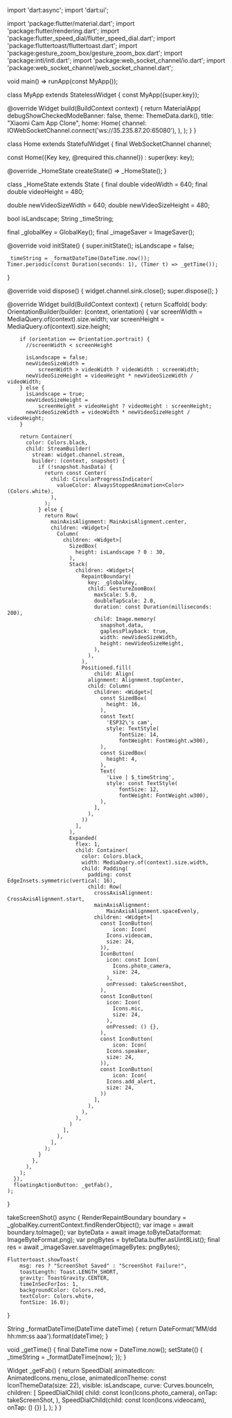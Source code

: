 import 'dart:async';
import 'dart:ui';

import 'package:flutter/material.dart';
import 'package:flutter/rendering.dart';
import 'package:flutter_speed_dial/flutter_speed_dial.dart';
import 'package:fluttertoast/fluttertoast.dart';
import 'package:gesture_zoom_box/gesture_zoom_box.dart';
import 'package:intl/intl.dart';
import 'package:web_socket_channel/io.dart';
import 'package:web_socket_channel/web_socket_channel.dart';

void main() => runApp(const MyApp());

class MyApp extends StatelessWidget {
  const MyApp({super.key});

  @override
  Widget build(BuildContext context) {
    return MaterialApp(
      debugShowCheckedModeBanner: false,
      theme: ThemeData.dark(),
      title: "Xiaomi Cam App Clone",
      home: Home(
        channel: IOWebSocketChannel.connect('ws://35.235.87.20:65080'),
      ),
    );
  }
}

class Home extends StatefulWidget {
  final WebSocketChannel channel;

  const Home({Key key, @required this.channel}) : super(key: key);

  @override
  _HomeState createState() => _HomeState();
}

class _HomeState extends State<Home> {
  final double videoWidth = 640;
  final double videoHeight = 480;

  double newVideoSizeWidth = 640;
  double newVideoSizeHeight = 480;

  bool isLandscape;
  String _timeString;

  final _globalKey = GlobalKey();
  final _imageSaver = ImageSaver();

  @override
  void initState() {
    super.initState();
    isLandscape = false;

    _timeString = _formatDateTime(DateTime.now());
    Timer.periodic(const Duration(seconds: 1), (Timer t) => _getTime());
  }

  @override
  void dispose() {
    widget.channel.sink.close();
    super.dispose();
  }

  @override
  Widget build(BuildContext context) {
    return Scaffold(
      body: OrientationBuilder(builder: (context, orientation) {
        var screenWidth = MediaQuery.of(context).size.width;
        var screenHeight = MediaQuery.of(context).size.height;

        if (orientation == Orientation.portrait) {
          //screenWidth < screenHeight

          isLandscape = false;
          newVideoSizeWidth =
              screenWidth > videoWidth ? videoWidth : screenWidth;
          newVideoSizeHeight = videoHeight * newVideoSizeWidth / videoWidth;
        } else {
          isLandscape = true;
          newVideoSizeHeight =
              screenHeight > videoHeight ? videoHeight : screenHeight;
          newVideoSizeWidth = videoWidth * newVideoSizeHeight / videoHeight;
        }

        return Container(
          color: Colors.black,
          child: StreamBuilder(
            stream: widget.channel.stream,
            builder: (context, snapshot) {
              if (!snapshot.hasData) {
                return const Center(
                  child: CircularProgressIndicator(
                    valueColor: AlwaysStoppedAnimation<Color>(Colors.white),
                  ),
                );
              } else {
                return Row(
                  mainAxisAlignment: MainAxisAlignment.center,
                  children: <Widget>[
                    Column(
                      children: <Widget>[
                        SizedBox(
                          height: isLandscape ? 0 : 30,
                        ),
                        Stack(
                          children: <Widget>[
                            RepaintBoundary(
                              key: _globalKey,
                              child: GestureZoomBox(
                                maxScale: 5.0,
                                doubleTapScale: 2.0,
                                duration: const Duration(milliseconds: 200),
                                child: Image.memory(
                                  snapshot.data,
                                  gaplessPlayback: true,
                                  width: newVideoSizeWidth,
                                  height: newVideoSizeHeight,
                                ),
                              ),
                            ),
                            Positioned.fill(
                                child: Align(
                              alignment: Alignment.topCenter,
                              child: Column(
                                children: <Widget>[
                                  const SizedBox(
                                    height: 16,
                                  ),
                                  const Text(
                                    'ESP32\'s cam',
                                    style: TextStyle(
                                        fontSize: 14,
                                        fontWeight: FontWeight.w300),
                                  ),
                                  const SizedBox(
                                    height: 4,
                                  ),
                                  Text(
                                    'Live | $_timeString',
                                    style: const TextStyle(
                                        fontSize: 12,
                                        fontWeight: FontWeight.w300),
                                  ),
                                ],
                              ),
                            ))
                          ],
                        ),
                        Expanded(
                          flex: 1,
                          child: Container(
                            color: Colors.black,
                            width: MediaQuery.of(context).size.width,
                            child: Padding(
                              padding: const EdgeInsets.symmetric(vertical: 16),
                              child: Row(
                                crossAxisAlignment: CrossAxisAlignment.start,
                                mainAxisAlignment:
                                    MainAxisAlignment.spaceEvenly,
                                children: <Widget>[
                                  const IconButton(
                                      icon: Icon(
                                    Icons.videocam,
                                    size: 24,
                                  )),
                                  IconButton(
                                    icon: const Icon(
                                      Icons.photo_camera,
                                      size: 24,
                                    ),
                                    onPressed: takeScreenShot,
                                  ),
                                  const IconButton(
                                    icon: Icon(
                                      Icons.mic,
                                      size: 24,
                                    ),
                                    onPressed: () {},
                                  ),
                                  const IconButton(
                                      icon: Icon(
                                    Icons.speaker,
                                    size: 24,
                                  )),
                                  const IconButton(
                                      icon: Icon(
                                    Icons.add_alert,
                                    size: 24,
                                  ))
                                ],
                              ),
                            ),
                          ),
                        )
                      ],
                    ),
                  ],
                );
              }
            },
          ),
        );
      }),
      floatingActionButton: _getFab(),
    );
  }

  takeScreenShot() async {
    RenderRepaintBoundary boundary =
        _globalKey.currentContext.findRenderObject();
    var image = await boundary.toImage();
    var byteData = await image.toByteData(format: ImageByteFormat.png);
    var pngBytes = byteData.buffer.asUint8List();
    final res = await _imageSaver.saveImage(imageBytes: pngBytes);

    Fluttertoast.showToast(
        msg: res ? "ScreenShot Saved" : "ScreenShot Failure!",
        toastLength: Toast.LENGTH_SHORT,
        gravity: ToastGravity.CENTER,
        timeInSecForIos: 1,
        backgroundColor: Colors.red,
        textColor: Colors.white,
        fontSize: 16.0);
  }

  String _formatDateTime(DateTime dateTime) {
    return DateFormat('MM/dd hh:mm:ss aaa').format(dateTime);
  }

  void _getTime() {
    final DateTime now = DateTime.now();
    setState(() {
      _timeString = _formatDateTime(now);
    });
  }

  Widget _getFab() {
    return SpeedDial(
      animatedIcon: AnimatedIcons.menu_close,
      animatedIconTheme: const IconThemeData(size: 22),
      visible: isLandscape,
      curve: Curves.bounceIn,
      children: [
        SpeedDialChild(
          child: const Icon(Icons.photo_camera),
          onTap: takeScreenShot,
        ),
        SpeedDialChild(child: const Icon(Icons.videocam), onTap: () {})
      ],
    );
  }
}
